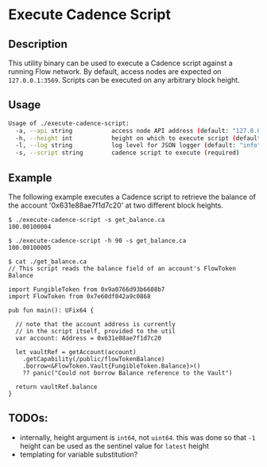 # Execute Cadence Script

## Description

This utility binary can be used to execute a Cadence script against a running Flow network. By default, access nodes are expected on `127.0.0.1:3569`. Scripts can be executed on any arbitrary block height.

## Usage

```sh
Usage of ./execute-cadence-script:
  -a, --api string           access node API address (default: "127.0.0.1:3569")
  -h, --height int           height on which to execute script (default -1)
  -l, --log string           log level for JSON logger (default: "info")
  -s, --script string        cadence script to execute (required)
```

## Example

The following example executes a Cadence script to retrieve the balance of the account '0x631e88ae7f1d7c20' at two different block heights.

```console
$ ./execute-cadence-script -s get_balance.ca
100.00100004

$ ./execute-cadence-script -h 90 -s get_balance.ca
100.00100005

$ cat ./get_balance.ca
// This script reads the balance field of an account's FlowToken Balance

import FungibleToken from 0x9a0766d93b6608b7
import FlowToken from 0x7e60df042a9c0868

pub fun main(): UFix64 {

  // note that the account address is currently 
  // in the script itself, provided to the util
  var account: Address = 0x631e88ae7f1d7c20

  let vaultRef = getAccount(account)
    .getCapability(/public/flowTokenBalance)
    .borrow<&FlowToken.Vault{FungibleToken.Balance}>()
    ?? panic("Could not borrow Balance reference to the Vault")

  return vaultRef.balance
}
```

## TODOs:

- internally, height argument is `int64`, not `uint64`. this was done so that `-1` height can be used as the sentinel value for `latest` height
- templating for variable substitution?